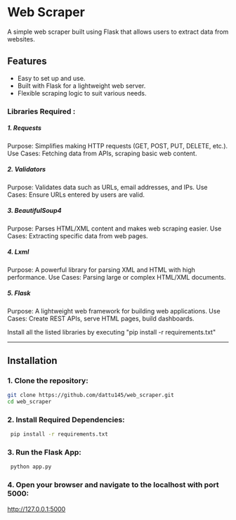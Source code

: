 # Web Scraper

A simple web scraper built using Flask that allows users to extract data from websites.

## Features
- Easy to set up and use.
- Built with Flask for a lightweight web server.
- Flexible scraping logic to suit various needs.

### Libraries Required :

##### 1. Requests

Purpose: Simplifies making HTTP requests (GET, POST, PUT, DELETE, etc.).
Use Cases: Fetching data from APIs, scraping basic web content.

##### 2. Validators

Purpose: Validates data such as URLs, email addresses, and IPs.
Use Cases: Ensure URLs entered by users are valid.

##### 3. BeautifulSoup4

Purpose: Parses HTML/XML content and makes web scraping easier.
Use Cases: Extracting specific data from web pages.

##### 4. Lxml

Purpose: A powerful library for parsing XML and HTML with high performance.
Use Cases: Parsing large or complex HTML/XML documents.

##### 5. Flask

Purpose: A lightweight web framework for building web applications.
Use Cases: Create REST APIs, serve HTML pages, build dashboards.

Install all the listed libraries by executing "pip install -r requirements.txt"

---

## Installation

### 1. Clone the repository:
   ```bash
   git clone https://github.com/dattu145/web_scraper.git
   cd web_scraper
   ```
### 2. Install Required Dependencies:
  ```bash
   pip install -r requirements.txt
  ```
### 3. Run the Flask App:
  ```bash
   python app.py
  ```
### 4. Open your browser and navigate to the localhost with port 5000:
   http://127.0.0.1:5000
